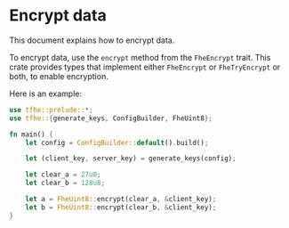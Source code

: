 # Encrypt data

This document explains how to encrypt data.

To encrypt data, use the `encrypt` method from the `FheEncrypt` trait. This crate provides types that implement either `FheEncrypt` or `FheTryEncrypt` or both, to enable encryption.

Here is an example:

```rust
use tfhe::prelude::*;
use tfhe::{generate_keys, ConfigBuilder, FheUint8};

fn main() {
    let config = ConfigBuilder::default().build();

    let (client_key, server_key) = generate_keys(config);

    let clear_a = 27u8;
    let clear_b = 128u8;

    let a = FheUint8::encrypt(clear_a, &client_key);
    let b = FheUint8::encrypt(clear_b, &client_key);
}
```

